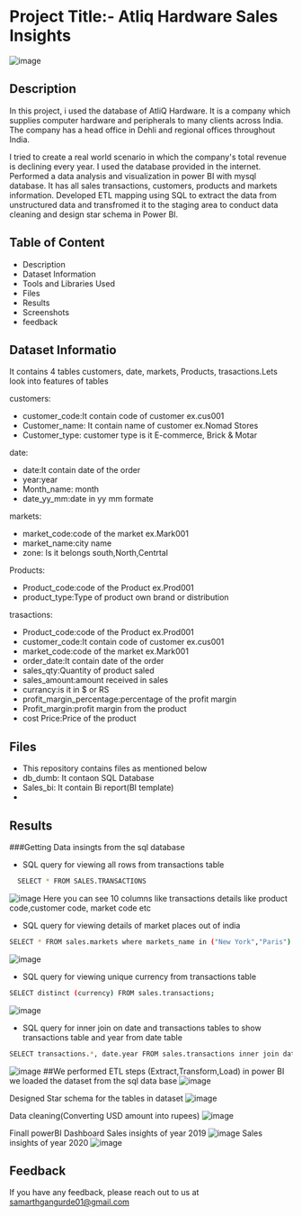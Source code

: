 # Project Title:- Atliq Hardware Sales Insights
![image](https://user-images.githubusercontent.com/93859458/171012616-096a1d46-fa86-4c17-be66-9cc8b63e43f1.png)

## Description
In this project, i used the database of AtliQ Hardware. It is a company which supplies computer hardware and peripherals to many clients across India. The company has a head office in Dehli and regional offices throughout India.

I tried to create a real world scenario in which the company's total revenue is declining every year. I used the database provided in the internet. Performed a data analysis and visualization in power BI with mysql database. It has all sales transactions, customers, products and markets information. Developed ETL mapping using SQL to extract the data from unstructured data and transfromed it to the staging area to conduct data cleaning and design star schema in Power BI.



## Table of Content
* Description
* Dataset Information
* Tools and Libraries Used
* Files
* Results
* Screenshots
* feedback

## Dataset Informatio
It contains 4 tables customers, date, markets, Products, trasactions.Lets look into features of tables


customers:
* customer_code:It contain code of customer ex.cus001
* Customer_name: It contain name of customer ex.Nomad Stores
* Customer_type: customer type is it E-commerce, Brick & Motar


date:
* date:It contain date of the order
* year:year
* Month_name: month
* date_yy_mm:date in yy mm formate


markets:
* market_code:code of the market ex.Mark001
* market_name:city name
* zone: Is it belongs south,North,Centrtal


Products:
* Product_code:code of the Product ex.Prod001
* product_type:Type of product own brand or distribution


trasactions:
* Product_code:code of the Product ex.Prod001
* customer_code:It contain code of customer ex.cus001
* market_code:code of the market ex.Mark001
* order_date:It contain date of the order
* sales_qty:Quantity of product saled
* sales_amount:amount received in sales
* currancy:is it in $ or RS
* profit_margin_percentage:percentage of the profit margin 
* Profit_margin:profit margin from the product
* cost Price:Price of the product



## Files
* This repository contains files as mentioned below
* db_dumb: It contaon SQL Database 
* Sales_bi: It contain Bi report(BI template)
* 
## Results
###Getting Data insingts from the sql database
* SQL query for viewing all rows from transactions table
```bash
  SELECT * FROM SALES.TRANSACTIONS
```
![image](https://user-images.githubusercontent.com/93859458/171045962-9d8cce32-8133-49ad-aa8a-d3c653d1b700.png)
Here you can see 10 columns like transactions details like product code,customer code, market code etc


* SQL query for viewing details of market places out of india
```bash
SELECT * FROM sales.markets where markets_name in ("New York","Paris")
```
![image](https://user-images.githubusercontent.com/93859458/171045407-a2a7a962-ac65-4efa-958e-2714ba8b13f6.png)



* SQL query for viewing unique currency from transactions table
```bash
SELECT distinct (currency) FROM sales.transactions;
```
 ![image](https://user-images.githubusercontent.com/93859458/171045725-dfbc0225-5756-4201-b87e-60c1745030e9.png)


* SQL query for inner join on date and transactions tables to show transactions table and year from date table
```bash
SELECT transactions.*, date.year FROM sales.transactions inner join date on transactions.order_date=date.date
```
 ![image](https://user-images.githubusercontent.com/93859458/171045584-345a882e-ee5d-40f6-9ac0-964d1ffdbdaf.png)
##We performed ETL steps (Extract,Transform,Load) in power BI
we loaded the dataset from the sql data base
![image](https://user-images.githubusercontent.com/93859458/171046849-9f6c6fc0-fdcd-4999-ae17-fa513bf2d691.png)

Designed Star schema for the tables in dataset
![image](https://user-images.githubusercontent.com/93859458/171047218-66a84f00-9da3-4482-b4d5-eac9f724ac25.png)

Data cleaning(Converting USD amount into rupees)
![image](https://user-images.githubusercontent.com/93859458/171047773-36fc9f75-8ced-4af1-9bc5-235ee5ef243b.png)

Finall powerBI Dashboard
Sales insights of year 2019
![image](https://user-images.githubusercontent.com/93859458/171049309-f00367d0-96cf-4ef3-958d-b83dce85ba98.png)
Sales insights of year 2020
![image](https://user-images.githubusercontent.com/93859458/171049506-c438fdb4-58c8-45da-bfa3-ce951c7a87c3.png)

## Feedback

If you have any feedback, please reach out to us at samarthgangurde01@gmail.com


